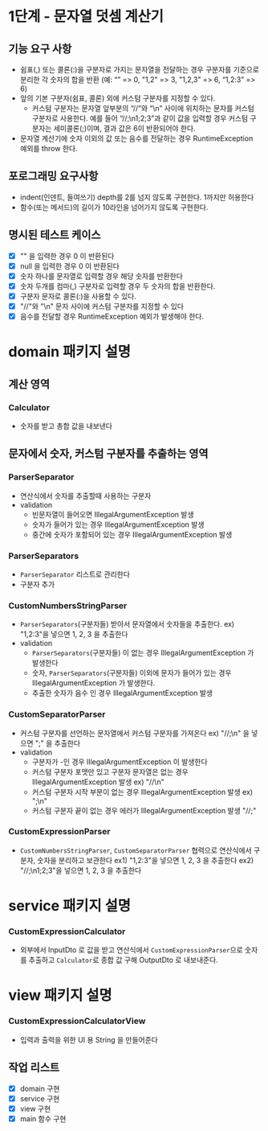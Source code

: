 # 1단계 - 문자열 덧셈 계산기

## 기능 요구 사항

- 쉼표(,) 또는 콜론(:)을 구분자로 가지는 문자열을 전달하는 경우 구분자를 기준으로 분리한 각 숫자의 합을 반환 (예: “” => 0, "1,2" => 3, "1,2,3" => 6, “1,2:3” => 6)
- 앞의 기본 구분자(쉼표, 콜론) 외에 커스텀 구분자를 지정할 수 있다.
    - 커스텀 구분자는 문자열 앞부분의 “//”와 “\n” 사이에 위치하는 문자를 커스텀 구분자로 사용한다.
      예를 들어 “//;\n1;2;3”과 같이 값을 입력할 경우 커스텀 구분자는 세미콜론(;)이며, 결과 값은 6이 반환되어야 한다.
- 문자열 계산기에 숫자 이외의 값 또는 음수를 전달하는 경우 RuntimeException 예외를 throw 한다.

## 포로그래밍 요구사항

- indent(인덴트, 들여쓰기) depth를 2를 넘지 않도록 구현한다. 1까지만 허용한다
- 함수(또는 메서드)의 길이가 10라인을 넘어가지 않도록 구현한다.

## 명시된 테스트 케이스

- [x] "" 을 입력한 경우 0 이 반환된다
- [x] null 을 입력한 경우 0 이 반환된다
- [x] 숫자 하나를 문자열로 입력할 경우 해당 숫자를 반환한다
- [x] 숫자 두개를 컴마(,) 구분자로 입력할 경우 두 숫자의 합을 반환한다.
- [x] 구분자 문자로 콜론(:)을 사용할 수 있다.
- [x] "//"와 "\n" 문자 사이에 커스텀 구분자를 지정할 수 있다
- [x] 음수를 전달할 경우 RuntimeException 예외가 발생해야 한다.

# domain 패키지 설명

## 계산 영역

### Calculator

- 숫자를 받고 총합 값을 내보낸다

## 문자에서 숫자, 커스텀 구분자를 추출하는 영역

### ParserSeparator

- 연산식에서 숫자를 추출할때 사용하는 구분자
- validation
    - 빈문자열이 들어오면 IllegalArgumentException 발생
    - 숫자가 들어가 있는 경우 IllegalArgumentException 발생
    - 중간에 숫자가 포함되어 있는 경우 IllegalArgumentException 발생

### ParserSeparators

- `ParserSeparator` 리스트로 관리한다
- 구분자 추가

### CustomNumbersStringParser

- `ParserSeparators`(구분자들) 받아서 문자열에서 숫자들을 추출한다. ex) "1,2:3"을 넣으면 1, 2, 3 을 추출한다
- validation
    - `ParserSeparators`(구분자들) 이 없는 경우 IllegalArgumentException 가 발생한다
    - 숫자, `ParserSeparators`(구분자들) 이외에 문자가 들어가 있는 경우 IllegalArgumentException 가 발생한다.
    - 추출한 숫자가 음수 인 경우 IllegalArgumentException 발생

### CustomSeparatorParser

- 커스텀 구분자를 선언하는 문자열에서 커스텀 구분자를 가져온다 ex) "//;\n" 을 넣으면 ";" 을 추출한다
- validation
    - 구분자가 -인 경우 IllegalArgumentException 이 발생한다
    - 커스텀 구분자 포맷만 있고 구분자 문자열은 없는 경우 IllegalArgumentException 발생 ex) "//\n"
    - 커스텀 구분자 시작 부분이 없는 경우 IllegalArgumentException 발생 ex) ";\n"
    - 커스텀 구분자 끝이 없는 경우 에러가 IllegalArgumentException 발생 "//;"

### CustomExpressionParser

- `CustomNumbersStringParser`, `CustomSeparatorParser` 협력으로 연산식에서 구분자, 숫자을 분리하고 보관한다
  ex1)  "1,2:3"을 넣으면 1, 2, 3 을 추출한다
  ex2)  "//;\n1;2;3"을 넣으면 1, 2, 3 을 추출한다

# service 패키지 설명

### CustomExpressionCalculator

- 외부에서 InputDto 로 값을 받고 연산식에서 `CustomExpressionParser`으로 숫자를 추출하고 `Calculator`로 종합 값 구해 OutputDto 로 내보내준다.

# view 패키지 설명

### CustomExpressionCalculatorView

- 입력과 출력을 위한 UI 용 String 을 만들어준다

## 작업 리스트

- [x] domain 구현
- [x] service 구현
- [x] view 구현
- [x] main 함수 구현